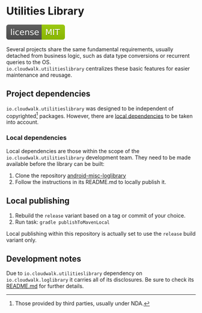 # Utilities Library

<img src="SHIELD.svg"/><br/>

Several projects share the same fundamental requirements, usually detached from
business logic, such as data type conversions or recurrent queries to the OS.  
`io.cloudwalk.utilitieslibrary` centralizes these basic features for easier
maintenance and reusage.  

## Project dependencies

`io.cloudwalk.utilitieslibrary` was designed to be independent of
copyrighted[^1] packages. However, there are
[local dependencies](#local-dependencies) to be taken into account.  

[^1]: Those provided by third parties, usually under NDA.

### Local dependencies

Local dependencies are those within the scope of the
`io.cloudwalk.utilitieslibrary` development team. They need to be made
available before the library can be built:  

1. Clone the repository [android-misc-loglibrary](https://github.com/cloudwalk/android-misc-loglibrary)
2. Follow the instructions in its README.md to locally publish it.

## Local publishing

1. Rebuild the `release` variant based on a tag or commit of your choice.
2. Run task: `gradle publishToMavenLocal`

Local publishing within this repository is actually set to use the `release`
build variant only.  

## Development notes

Due to `io.cloudwalk.utilitieslibrary` dependency on `io.cloudwalk.loglibrary`
it carries all of its disclosures. Be sure to check its
[README.md](https://github.com/cloudwalk/android-misc-loglibrary/blob/main/README.md)
for further details.  
